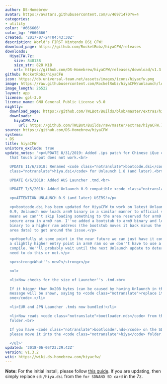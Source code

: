 ```yaml
---
author: DS-Homebrew
avatar: https://avatars.githubusercontent.com/u/46971470?v=4
categories:
- utility
color: '#666666'
color_bg: '#666666'
created: '2017-07-24T04:43:30Z'
description: World's FIRST Nintendo DSi CFW!
download_page: https://github.com/RocketRobz/hiyaCFW/releases
downloads:
  HiyaCFW.7z:
    size: 848138
    size_str: 828 KiB
    url: https://github.com/DS-Homebrew/hiyaCFW/releases/download/v1.3.2/HiyaCFW.7z
github: RocketRobz/hiyaCFW
icon: https://db.universal-team.net/assets/images/icons/hiyacfw.png
image: https://raw.githubusercontent.com/RocketRobz/hiyaCFW/unlaunch/logo/logo.png
image_length: 26522
layout: app
license: gpl-3.0
license_name: GNU General Public License v3.0
nightly:
  download_page: https://github.com/TWLBot/Builds/blob/master/extras/hiyaCFW.7z
  downloads:
    hiyaCFW.7z:
      url: https://github.com/TWLBot/Builds/raw/master/extras/hiyaCFW.7z
source: https://github.com/DS-Homebrew/hiyaCFW
systems:
- DS
title: hiyaCFW
unistore_exclude: true
update_notes: '<p>UPDATE 8/31/2019: Added .ips patch for Chinese iQue consoles! Note
  that touch input does not work.<br>

  UPDATE 11/6/2018: Renamed <code class="notranslate">bootcode.dsi</code> to <code
  class="notranslate">hiya.dsi</code> for Unlaunch 1.8 (and later).<br>

  UPDATE 6/6/2018: Added AUS Launcher .tmd.<br>

  UPDATE 7/5/2018: Added Unlaunch 0.9 compatible <code class="notranslate">bootcode.dsi</code></p>

  <p>ATTENTION UNLAUNCH 0.9 (and later) USERS!</p>

  <p>bootcode.dsi has been updated for HiyaCFW to work on latest Unlaunch! As of Unlaunch
  0.9, Unlaunch now loads arm9 binary in a similar manner to official software. This
  means we can''t skip loading something to the area reserved for arm9''s decrypted
  secure area in arm9 ram. I''ve added a bootstub to arm9 binary and loaded the arm9
  binary to a higher ram address (the bootstub moves it back minus the blank secure
  area data) to get around the issue.</p>

  <p>Hopefully at some point in the near future we can just have it compile to use
  a slightly higher entry point in arm9 ram so we don''t have to use a bootstub post
  compile. We''ll probably wait until the next Unlaunch update to determine if we
  need to do this or not.</p>

  <p><strong>What''s new?</strong></p>

  <ul>

  <li>Now checks for the size of Launcher''s .tmd.<br>

  If it bigger than 0x208 bytes (can be caused by having Unlaunch in the .tmd), a
  message will be shown, saying to <code class="notranslate">replace it with a clean
  one</code>.</li>

  <li>EUR and JPN Launcher .tmds now bundled!</li>

  <li>Now reads <code class="notranslate">bootloader.nds</code> from the <code class="notranslate">hiya</code>
  folder.<br>

  If you have <code class="notranslate">bootloader.nds</code> on the SD card root,
  please move it into the <code class="notranslate">hiya</code> folder.</li>

  </ul>'
updated: '2018-06-05T23:29:42Z'
version: v1.3.2
wiki: https://wiki.ds-homebrew.com/hiyacfw/
---
```

**Note:** For the initial install, please follow [this guide](https://wiki.ds-homebrew.com/hiyacfw/installing). If you are updating, then simply replace `sd:/hiya.dsi` from the `for SDNAND SD card` in the 7z.